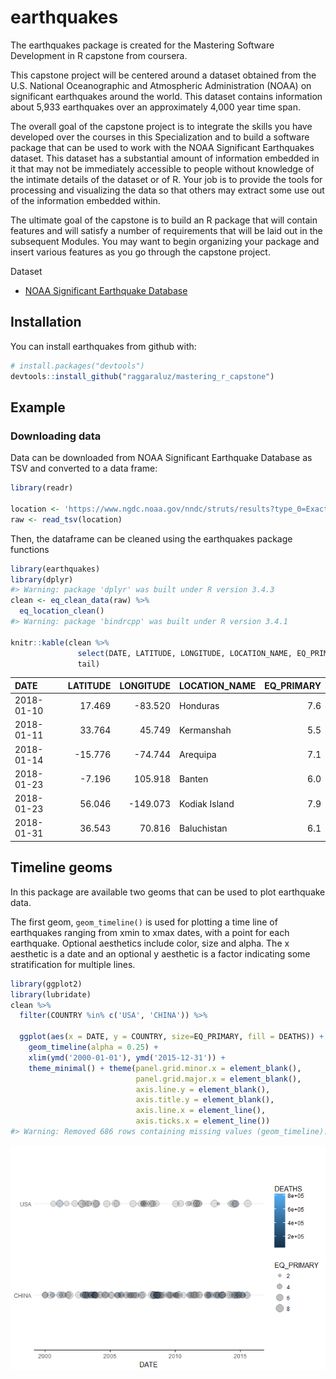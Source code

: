 
<!-- README.md is generated from README.Rmd. Please edit that file -->
earthquakes
===========

The earthquakes package is created for the Mastering Software Development in R capstone from coursera.

This capstone project will be centered around a dataset obtained from the U.S. National Oceanographic and Atmospheric Administration (NOAA) on significant earthquakes around the world. This dataset contains information about 5,933 earthquakes over an approximately 4,000 year time span.

The overall goal of the capstone project is to integrate the skills you have developed over the courses in this Specialization and to build a software package that can be used to work with the NOAA Significant Earthquakes dataset. This dataset has a substantial amount of information embedded in it that may not be immediately accessible to people without knowledge of the intimate details of the dataset or of R. Your job is to provide the tools for processing and visualizing the data so that others may extract some use out of the information embedded within.

The ultimate goal of the capstone is to build an R package that will contain features and will satisfy a number of requirements that will be laid out in the subsequent Modules. You may want to begin organizing your package and insert various features as you go through the capstone project.

Dataset

-   [NOAA Significant Earthquake Database](https://www.ngdc.noaa.gov/nndc/struts/form?t=101650&s=1&d=1)

Installation
------------

You can install earthquakes from github with:

``` r
# install.packages("devtools")
devtools::install_github("raggaraluz/mastering_r_capstone")
```

Example
-------

### Downloading data

Data can be downloaded from NOAA Significant Earthquake Database as TSV and converted to a data frame:

``` r
library(readr)

location <- 'https://www.ngdc.noaa.gov/nndc/struts/results?type_0=Exact&query_0=$ID&t=101650&s=13&d=189&dfn=signif.txt'
raw <- read_tsv(location)
```

Then, the dataframe can be cleaned using the earthquakes package functions

``` r
library(earthquakes)
library(dplyr)
#> Warning: package 'dplyr' was built under R version 3.4.3
clean <- eq_clean_data(raw) %>%
  eq_location_clean()
#> Warning: package 'bindrcpp' was built under R version 3.4.1

knitr::kable(clean %>%
               select(DATE, LATITUDE, LONGITUDE, LOCATION_NAME, EQ_PRIMARY) %>%
               tail)
```

| DATE       |  LATITUDE|  LONGITUDE| LOCATION\_NAME |  EQ\_PRIMARY|
|:-----------|---------:|----------:|:---------------|------------:|
| 2018-01-10 |    17.469|    -83.520| Honduras       |          7.6|
| 2018-01-11 |    33.764|     45.749| Kermanshah     |          5.5|
| 2018-01-14 |   -15.776|    -74.744| Arequipa       |          7.1|
| 2018-01-23 |    -7.196|    105.918| Banten         |          6.0|
| 2018-01-23 |    56.046|   -149.073| Kodiak Island  |          7.9|
| 2018-01-31 |    36.543|     70.816| Baluchistan    |          6.1|

Timeline geoms
--------------

In this package are available two geoms that can be used to plot earthquake data.

The first geom, `geom_timeline()` is used for plotting a time line of earthquakes ranging from xmin to xmax dates, with a point for each earthquake. Optional aesthetics include color, size and alpha. The x aesthetic is a date and an optional y aesthetic is a factor indicating some stratification for multiple lines.

``` r
library(ggplot2)
library(lubridate)
clean %>%
  filter(COUNTRY %in% c('USA', 'CHINA')) %>%

  ggplot(aes(x = DATE, y = COUNTRY, size=EQ_PRIMARY, fill = DEATHS)) +
    geom_timeline(alpha = 0.25) +
    xlim(ymd('2000-01-01'), ymd('2015-12-31')) +
    theme_minimal() + theme(panel.grid.minor.x = element_blank(),
                            panel.grid.major.x = element_blank(),
                            axis.line.y = element_blank(),
                            axis.title.y = element_blank(),
                            axis.line.x = element_line(),
                            axis.ticks.x = element_line())
#> Warning: Removed 686 rows containing missing values (geom_timeline).
```

![](README-geom_timeline-1.png)
